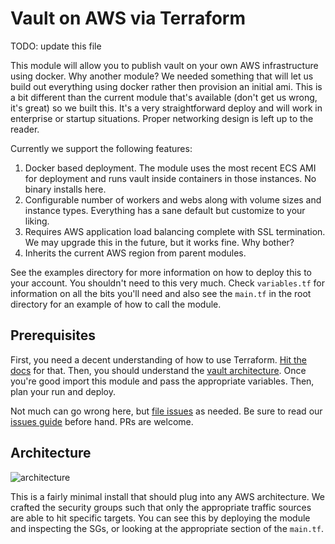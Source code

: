 # Vault on AWS via Terraform

TODO: update this file

This module will allow you to publish vault on your own AWS infrastructure using docker. Why another module? We needed something that will let us build out everything using docker rather then provision an initial ami. This is a bit different than the current module that's available (don't get us wrong, it's great) so we built this. It's a very straightforward deploy and will work in enterprise or startup situations. Proper networking design is left up to the reader.

Currently we support the following features:

1. Docker based deployment. The module uses the most recent ECS AMI for deployment and runs vault inside containers in those instances. No binary installs here.
2. Configurable number of workers and webs along with volume sizes and instance types. Everything has a sane default but customize to your liking.
3. Requires AWS application load balancing complete with SSL termination. We may upgrade this in the future, but it works fine. Why bother?
4. Inherits the current AWS region from parent modules.

See the examples directory for more information on how to deploy this to your account. You shouldn't need to this very much. Check ```variables.tf``` for information on all the bits you'll need and also see the ```main.tf``` in the root directory for an example of how to call the module.

## Prerequisites

First, you need a decent understanding of how to use Terraform. [Hit the docs](https://www.terraform.io/intro/index.html) for that. Then, you should understand the [vault architecture](https://www.vaultproject.io/docs/internals/architecture.html). Once you're good import this module and pass the appropriate variables. Then, plan your run and deploy.

Not much can go wrong here, but [file issues](https://github.com/7Factor/7f-vault/issues) as needed. Be sure to read our [issues guide](https://7factor.github.io/7fpub-ghissues/) before hand. PRs are welcome.

## Architecture

![architecture](https://raw.githubusercontent.com/7Factor/7f-vault/dev/docs/vault.png)

This is a fairly minimal install that should plug into any AWS architecture. We crafted the security groups such that only the appropriate traffic sources are able to hit specific targets. You can see this by deploying the module and inspecting the SGs, or looking at the appropriate section of the ```main.tf```.
